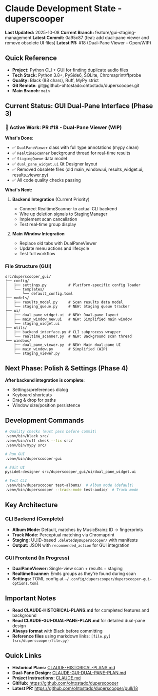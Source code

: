 # Claude Development State - duperscooper

**Last Updated:** 2025-10-08
**Current Branch:** feature/gui-staging-management
**Latest Commit:** 0a95c87 (feat: add dual-pane viewer and remove obsolete UI files)
**Latest PR:** #18 (Dual-Pane Viewer - Open/WIP)

## Quick Reference

- **Project:** Python CLI + GUI for finding duplicate audio files
- **Tech Stack:** Python 3.8+, PySide6, SQLite, Chromaprint/ffprobe
- **Quality:** Black (88 chars), Ruff, MyPy strict
- **Git Remote:** git@github-ohtostado:ohtostado/duperscooper.git
- **Main Branch:** `main`

## Current Status: GUI Dual-Pane Interface (Phase 3)

### 🚧 Active Work: PR #18 - Dual-Pane Viewer (WIP)

**What's Done:**

- ✅ `DualPaneViewer` class with full type annotations (mypy clean)
- ✅ `RealtimeScanner` background thread for real-time results
- ✅ `StagingQueue` data model
- ✅ `dual_pane_widget.ui` Qt Designer layout
- ✅ Removed obsolete files (old main_window.ui, results_widget.ui, results_viewer.py)
- ✅ All code quality checks passing

**What's Next:**

1. **Backend Integration** (Current Priority)
   - Connect RealtimeScanner to actual CLI backend
   - Wire up deletion signals to StagingManager
   - Implement scan cancellation
   - Test real-time group display

2. **Main Window Integration**
   - Replace old tabs with DualPaneViewer
   - Update menu actions and lifecycle
   - Test full workflow

### File Structure (GUI)

```
src/duperscooper_gui/
├── config/
│   ├── settings.py          # Platform-specific config loader
│   └── templates/
│       └── default_config.toml
├── models/
│   ├── results_model.py     # Scan results data model
│   └── staging_queue.py     # NEW: Staging queue tracker
├── ui/
│   ├── dual_pane_widget.ui  # NEW: Dual-pane layout
│   ├── main_window_new.ui   # NEW: Simplified main window
│   └── staging_widget.ui
├── utils/
│   ├── backend_interface.py # CLI subprocess wrapper
│   └── realtime_scanner.py  # NEW: Background scan thread
└── windows/
    ├── dual_pane_viewer.py  # NEW: Main dual-pane UI
    ├── main_window.py       # Simplified (WIP)
    └── staging_viewer.py
```

## Next Phase: Polish & Settings (Phase 4)

**After backend integration is complete:**

- Settings/preferences dialog
- Keyboard shortcuts
- Drag & drop for paths
- Window size/position persistence

## Development Commands

```bash
# Quality checks (must pass before commit)
.venv/bin/black src/
.venv/bin/ruff check --fix src/
.venv/bin/mypy src/

# Run GUI
.venv/bin/duperscooper-gui

# Edit UI
pyside6-designer src/duperscooper_gui/ui/dual_pane_widget.ui

# Test CLI
.venv/bin/duperscooper test-albums/  # Album mode (default)
.venv/bin/duperscooper --track-mode test-audio/  # Track mode
```

## Key Architecture

### CLI Backend (Complete)

- **Album Mode:** Default, matches by MusicBrainz ID → fingerprints
- **Track Mode:** Perceptual matching via Chromaprint
- **Staging:** UUID-based `.deletedByDuperscooper/` with manifests
- **Output:** JSON with `recommended_action` for GUI integration

### GUI Frontend (In Progress)

- **DualPaneViewer:** Single-view scan + results + staging
- **RealtimeScanner:** Emits groups as they're found during scan
- **Settings:** TOML config at `~/.config/duperscooper/duperscooper-gui-options.toml`

## Important Notes

- **Read CLAUDE-HISTORICAL-PLANS.md** for completed features and background
- **Read CLAUDE-GUI-DUAL-PANE-PLAN.md** for detailed dual-pane design
- **Always format** with Black before committing
- **Reference files** using markdown links: `[file.py](src/duperscooper/file.py)`

## Quick Links

- **Historical Plans:** [CLAUDE-HISTORICAL-PLANS.md](CLAUDE-HISTORICAL-PLANS.md)
- **Dual-Pane Design:** [CLAUDE-GUI-DUAL-PANE-PLAN.md](CLAUDE-GUI-DUAL-PANE-PLAN.md)
- **Project Instructions:** [CLAUDE.md](CLAUDE.md)
- **GitHub:** <https://github.com/ohtostado/duperscooper>
- **Latest PR:** <https://github.com/ohtostado/duperscooper/pull/18>
